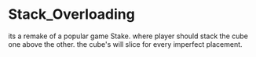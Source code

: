 # Stack_Overloading
its a remake of a popular game Stake. where player should stack the cube one above the other. the cube's will slice for every imperfect placement. 
